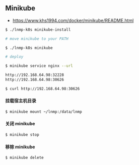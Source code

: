 ## Minikube

* https://www.khs1994.com/docker/minikube/README.html

```bash
$ ./lnmp-k8s minikube-install

# move minikube to your PATH

$ ./lnmp-k8s minikube

# deploy

$ minikube service nginx --url

http://192.168.64.98:32228
http://192.168.64.98:30626

$ curl http://192.168.64.98:30626
```

#### 挂载宿主机目录

```bash
$ minikube mount ~/lnmp:/data/lnmp
```

#### 关闭 minikube

```bash
$ minikube stop
```

#### 移除 minikube

```bash
$ minikube delete
```
